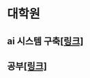 # 대학원

## ai 시스템 구축[[링크]](https://github.com/kbjung/Study/blob/main/graduate_school/rcsb/README.md)

## 공부[[링크]](https://github.com/kbjung/Study/blob/main/graduate_school/study/README.md)
